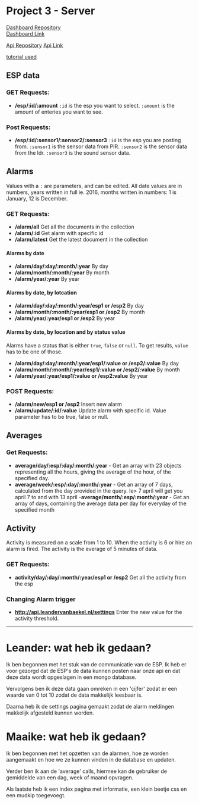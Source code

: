 # Project 3 - Server  

[Dashboard Repository](https://github.com/Wesleyvd/Dashboard)    
[Dashboard Link](http://dashboard.dennisvanbennekom.com/)  

[Api Repository](https://github.com/LeanderVanBaekel/project3server)
[Api Link](http://api.leandervanbaekel.nl/)  


[tutorial used](https://scotch.io/tutorials/build-a-restful-api-using-node-and-express-4)

## ESP data

### GET Requests:
- **/esp/:id/:amount** `:id` is the esp you want to select. `:amount` is the amount of enteries you want to see.

### Post Requests:
- **/esp/:id/:sensor1/:sensor2/:sensor3** 
`:id` is the esp you are posting from. `:sensor1` is the sensor data from PIR. `:sensor2` is the sensor data from the ldr. `:sensor3` is the sound sensor data.

## Alarms
Values with a `:` are parameters, and can be edited.
All date values are in numbers, years written in full ie. 2016, months written in numbers: 1 is January, 12 is December.

### GET Requests:
- **/alarm/all** Get all the documents in the collection
- **/alarm/:id** Get alarm with specific id
- **/alarm/latest** Get the latest document in the collection

#### Alarms by date
- **/alarm/day/:day/:month/:year** By day
- **/alarm/month/:month/:year** By month
- **/alarm/year/:year** By year

#### Alarms by date, by lotcation
- **/alarm/day/:day/:month/:year/esp1 or /esp2** By day
- **/alarm/month/:month/:year/esp1 or /esp2** By month
- **/alarm/year/:year/esp1 or /esp2** By year

#### Alarms by date, by location and by status value
Alarms have a status that is either `true`, `false` or `null`. To get results, `value` has to be one of those.

- **/alarm/day/:day/:month/:year/esp1/:value or /esp2/:value** By day
- **/alarm/month/:month/:year/esp1/:value or /esp2/:value** By month
- **/alarm/year/:year/esp1/:value or /esp2:value**  By year

### POST Requests:
- **/alarm/new/esp1 or /esp2** Insert new alarm
- **/alarm/update/:id/:value** Update alarm with specific id. Value parameter has to be true, false or null.

## Averages

### Get Requests:

- **average/day/:esp/:day/:month/:year** - Get an array with 23 objects representing all the hours, giving the average of the hour, of the specified day.
- **average/week/:esp/:day/:month/:year** - Get an array of 7 days, calculated from the day provided in the query. Ie> 7 april will get you april 7 to and with 13 april
-**average/month/:esp/:month/:year** - Get an array of days, containing the average data per day for everyday of the specified month

## Activity

Activity is measured on a scale from 1 to 10. When the activity is 6 or hire an alarm is fired. The activity is the everage of 5 minutes of data.

### GET Requests:
- **activity/day/:day/:month/:year/esp1 or /esp2** Get all the activity from the esp

### Changing Alarm trigger
- **http://api.leandervanbaekel.nl/settings** Enter the new value for the activity threshold. 

---

# Leander: wat heb ik gedaan?

Ik ben begonnen met het stuk van de communicatie van de ESP. Ik heb er voor gezorgd dat de ESP's de data kunnen posten naar onze api en dat deze data wordt opgeslagen in een mongo database.

Vervolgens ben ik deze data gaan omreken in een 'cijfer' zodat er een waarde van 0 tot 10 zodat de data makkelijk leesbaar is.

Daarna heb ik de settings pagina gemaakt zodat de alarm meldingen makkelijk afgesteld kunnen worden.

# Maaike: wat heb ik gedaan?

Ik ben begonnen met het opzetten van de alarmen, hoe ze worden aangemaakt en hoe we ze kunnen vinden in de database en updaten.

Verder ben ik aan de 'average' calls, hiermee kan de gebruiker de gemiddelde van een dag, week of maand opvragen.

Als laatste heb ik een index pagina met informatie, een klein beetje css en een mudkip toegevoegt. 